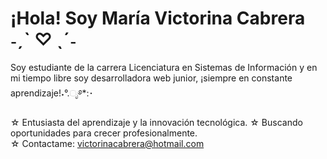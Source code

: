 # ¡Hola! Soy María Victorina Cabrera ˗ˏˋ ♡ ˎˊ˗

Soy estudiante de la carrera Licenciatura en Sistemas de Información y en mi tiempo libre soy desarrolladora web junior, ¡siempre en constante aprendizaje!˖°.ೃ࿔*:･

☆ Entusiasta del aprendizaje y la innovación tecnológica.
☆ Buscando oportunidades para crecer profesionalmente.  
☆ Contactame: [victorinacabrera@hotmail.com](mailto:victorinacabrera@hotmail.com)  
